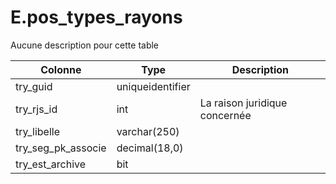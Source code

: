# E.pos_types_rayons

Aucune description pour cette table

Colonne|Type|Description
---|---|---
try_guid|uniqueidentifier|
try_rjs_id|int|La raison juridique concernée 
try_libelle|varchar(250)|
try_seg_pk_associe|decimal(18,0)|
try_est_archive|bit|
